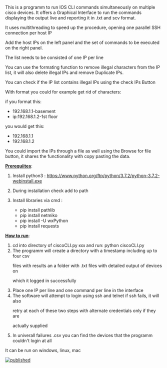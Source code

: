 <p>This is a programm to run IOS CLI commands simultaneously on multiple cisco devices. It offers a Graphical Interface to run the commands displaying the output live and reporting it in .txt and scv format.
<p>It uses multithreading to speed up the procedure, opening one parallel SSH connection per host IP 
<p>Add the host IPs on the left panel and the set of commands to be executed on the right panel.<p>The list needs to be consisted of one IP per line 
<p>You can use the formating function to remove illegal characters from the IP list, it will also delete illegal IPs and remove Duplicate IPs.<p>You can check if the IP list contains illegal IPs using the check IPs Button<p> 
<p>With format you could for example get rid of characters:

if you format this:

- 192.168.1.1-basement
- ip:192.168.1.2-1st floor

you would get this:
- 192.168.1.1
- 192.168.1.2

<p>

You could import the IPs through a file as well using the Browse for file button, it shares the functionality with copy pasting the data.

<b><u>Prerequiites</u></b>:

1.  Install python3 :  https://www.python.org/ftp/python/3.7.2/python-3.7.2-webinstall.exe
2.  During installation check add to path
3.  Install libraries via cmd : 

    -	pip install pathlib
    -	pip install netmiko
    -	pip install -U wxPython
    -   pip install requests 
    
<b><u>How to run</u></b>: 
1. cd into directory of ciscoCLI.py και and run: python ciscoCLI.py
2. The programm will create a directory with a timestamp including up to four csv <p>files with results an a folder with .txt files with detailed output of devices on <p>which it logged in successfully 
3. Place one IP per line and one command per line in the interface
4. The software will attempt to login using ssh and telnet if ssh fails, it will also<p> retry at each of these two steps with alternate credentials only if they are <p>actually supplied
5. In univerall failures .csv you can find the devices that the programm couldn't login at all

It can be run on windows, linux, mac 

[![published](https://static.production.devnetcloud.com/codeexchange/assets/images/devnet-published.svg)](https://developer.cisco.com/codeexchange/github/repo/george-panou/Cisco-IOS-Parallel-CLI)
